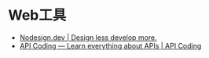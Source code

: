# Web工具

* [Nodesign.dev | Design less develop more.](https://nodesign.dev/)
* [API Coding — Learn everything about APIs | API Coding](https://apicoding.io/)
